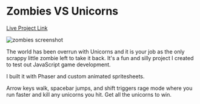 # Zombies VS Unicorns

[Live Project Link][zombie]

[zombie]: http://tracymullen.com/zombies-vs-unicorns/


![zombies screenshot](http://tracymullen.com/images/work/zombies.jpg "zombies screenshot")


The world has been overrun with Unicorns and it is your job as the only scrappy little zombie left to take it back.
It's a fun and silly project I created to test out JavaScript game development.

I built it with Phaser and custom animated spritesheets.

Arrow keys walk, spacebar jumps, and shift triggers rage mode where you run faster and kill any unicorns you hit. Get all the unicorns to win.
